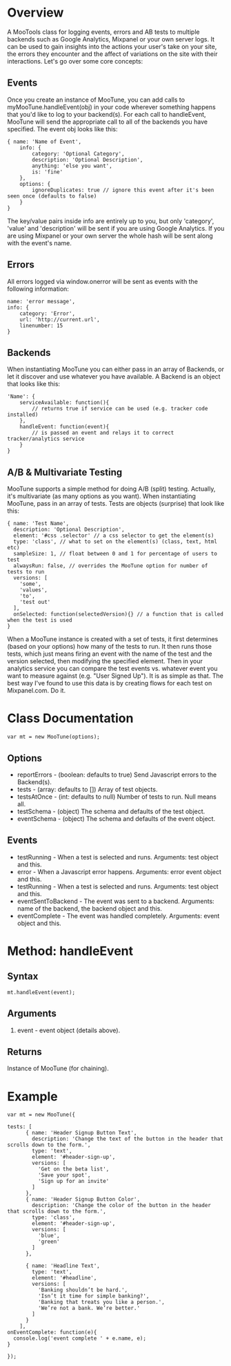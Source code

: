 Overview
========

A MooTools class for logging events, errors and AB tests to multiple backends such as Google Analytics,
Mixpanel or your own server logs. It can be used to gain insights into the actions your user's take
on your site, the errors they encounter and the affect of variations on the site with their 
interactions. Let's go over some core concepts:


Events
------

Once you create an instance of MooTune, you can add calls to myMooTune.handleEvent(obj) in your code
wherever something happens that you'd like to log to your backend(s). For each call to handleEvent, 
MooTune will send the appropriate call to all of the backends you have specified. The event obj looks
like this:

	{ name: 'Name of Event',
		info: {
			category: 'Optional Category',
			description: 'Optional Description',
			anything: 'else you want',
			is: 'fine'
		},
		options: {
			ignoreDuplicates: true // ignore this event after it's been seen once (defaults to false)
		}
	}

The key/value pairs inside info are entirely up to you, but only 'category', 'value' and 'description' 
will be sent if you are using Google Analytics. If you are using Mixpanel or your own server the 
whole hash will be sent along with the event's name.


Errors
------

All errors logged via window.onerror will be sent as events with the following information:

	name: 'error message',
	info: {
		category: 'Error',
		url: 'http://current.url',
		linenumber: 15
	}


Backends
--------

When instantiating MooTune you can either pass in an array of Backends, or let it discover and use
whatever you have available. A Backend is an object that looks like this:

	'Name': {
		serviceAvailable: function(){
			// returns true if service can be used (e.g. tracker code installed)
		},
		handleEvent: function(event){
			// is passed an event and relays it to correct tracker/analytics service
		}
	}


A/B & Multivariate Testing
--------------------------

MooTune supports a simple method for doing A/B (split) testing. Actually, it's multivariate (as many
options as you want). When instantiating MooTune, pass in an array of tests. Tests are objects 
(surprise) that look like this:
	
	{ name: 'Test Name',
	  description: 'Optional Description',
	  element: '#css .selector' // a css selector to get the element(s)
	  type: 'class', // what to set on the element(s) (class, text, html etc)
	  sampleSize: 1, // float between 0 and 1 for percentage of users to test
	  alwaysRun: false, // overrides the MooTune option for number of tests to run
	  versions: [
	    'some',
	    'values',
	    'to',
	    'test out'
	  ],
	  onSelected: function(selectedVersion){} // a function that is called when the test is used
	}

When a MooTune instance is created with a set of tests, it first determines (based on your options)
how many of the tests to run. It then runs those tests, which just means firing an event with the 
name of the test and the version selected, then modifying the specified element. Then in your 
analytics service you can compare the test events vs. whatever event you want to measure
against (e.g. "User Signed Up"). It is as simple as that. The best way I've found to use this data
is by creating flows for each test on Mixpanel.com. Do it.


Class Documentation
===================

	var mt = new MooTune(options);

Options
-------

* reportErrors - (boolean: defaults to true) Send Javascript errors to the Backend(s).
* tests - (array: defaults to []) Array of test objects.
* testsAtOnce - (int: defaults to null) Number of tests to run. Null means all.
* testSchema - (object) The schema and defaults of the test object.
* eventSchema - (object) The schema and defaults of the event object.

Events
------

* testRunning - When a test is selected and runs. Arguments: test object and this.
* error - When a Javascript error happens. Arguments: error event object and this.
* testRunning - When a test is selected and runs. Arguments: test object and this.
* eventSentToBackend - The event was sent to a backend. Arguments: name of the backend, the backend object and this.
* eventComplete - The event was handled completely. Arguments: event object and this.

Method: handleEvent
===================

Syntax
------

	mt.handleEvent(event);
	
Arguments
---------

1. event - event object (details above).

Returns
-------

Instance of MooTune (for chaining).

Example
=======

	var mt = new MooTune({
		
    tests: [
		  { name: 'Header Signup Button Text',
		    description: 'Change the text of the button in the header that scrolls down to the form.',
		    type: 'text',
		    element: '#header-sign-up',
		    versions: [
		      'Get on the beta list',
		      'Save your spot',
		      'Sign up for an invite'
		    ]
		  },
		  { name: 'Header Signup Button Color',
		    description: 'Change the color of the button in the header that scrolls down to the form.',
		    type: 'class',
		    element: '#header-sign-up',
		    versions: [
		      'blue',
		      'green'
		    ]
		  },

		  { name: 'Headline Text',
		    type: 'text',
		    element: '#headline',
		    versions: [
		      'Banking shouldn’t be hard.',
		      'Isn’t it time for simple banking?',
		      'Banking that treats you like a person.',
		      'We’re not a bank. We’re better.'
		    ]
		  }
		],
    onEventComplete: function(e){
      console.log('event complete ' + e.name, e);
    }

	});









